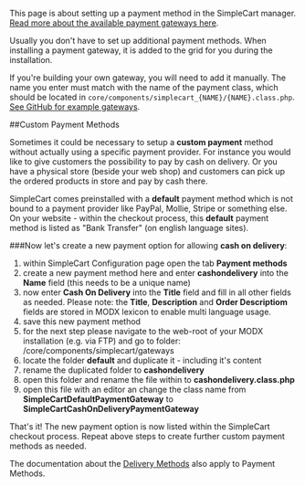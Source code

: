 This page is about setting up a payment method in the SimpleCart manager. [Read more about the available payment gateways here](../../Payment_Methods).

Usually you don't have to set up additional payment methods. When installing a payment gateway, it is added to the grid for you during the installation.

If you're building your own gateway, you will need to add it manually. The name you enter must match with the name of the payment class, which should be located in `core/components/simplecart_{NAME}/{NAME}.class.php`. [See GitHub for example gateways](https://github.com/modmore/?utf8=%E2%9C%93&query=simplecart_).

##Custom Payment Methods

Sometimes it could be necessary to setup a **custom payment** method without actually using a specific payment provider. For instance you would like to give customers the possibility to pay by cash on delivery. Or you have a physical store (beside your web shop) and customers can pick up the ordered products in store and pay by cash there.

SimpleCart comes preinstalled with a **default** payment method which is not bound to a payment provider like PayPal, Mollie, Stripe or something else. On your website - within the checkout process, this **default** payment method is listed as "Bank Transfer" (on english language sites).

###Now let's create a new payment option for allowing **cash on delivery**:

1. within SimpleCart Configuration page open the tab **Payment methods**
2. create a new payment method here and enter **cashondelivery** into the **Name** field (this needs to be a unique name)
3. now enter **Cash On Delivery** into the **Title** field and fill in all other fields as needed. Please note: the **Title**, **Description** and **Order Descriptiom** fields are stored in MODX lexicon to enable multi language usage.
4. save this new payment method
5. for the next step please navigate to the web-root of your MODX installation (e.g. via FTP) and go to folder: /core/components/simplecart/gateways
6. locate the folder **default** and duplicate it - including it's content
7. rename the duplicated folder to **cashondelivery**
8. open this folder and rename the file within to **cashondelivery.class.php**
9. open this file with an editor an change the class name from **SimpleCartDefaultPaymentGateway** to **SimpleCartCashOnDeliveryPaymentGateway**

That's it! The new payment option is now listed within the SimpleCart checkout process. Repeat above steps to create further custom payment methods as needed. 

The documentation about the [Delivery Methods](Delivery_Methods) also apply to Payment Methods. 
